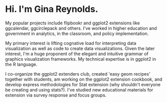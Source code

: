 # Hi. I'm Gina Reynolds.

My popular projects include flipbookr and ggplot2 extensions like ggcalendar, ggcirclepack and others.  I've worked in higher education and government in analytics, in the classroom, and policy implementation.   

My primary interest is lifting cognative load for interpreting data visualization as well as code to create data visualizations.  Given the later interest, I'm a huge proponent of the elegant and intuitive grammar of graphics visualization frameworks. My technical expertise is in ggplot2 in the R language. 

I co-organize the ggplot2 extenders club, created 'easy geom recipes' together with students, am working on the ggplot2 extension cookbook, and develop express methodologies for Stat extension (why shouldn't everyone be creating and using stats?).  I've studied new educational materials for extension via survey response and focus groups. 



